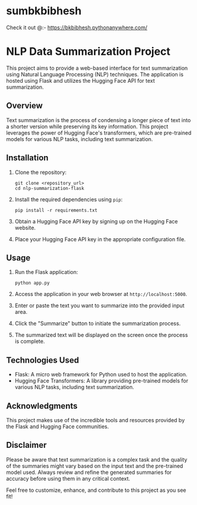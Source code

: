 # sumbkbibhesh

Check it out @:- https://bkbibhesh.pythonanywhere.com/


# NLP Data Summarization Project

This project aims to provide a web-based interface for text summarization using Natural Language Processing (NLP) techniques. The application is hosted using Flask and utilizes the Hugging Face API for text summarization.

## Overview

Text summarization is the process of condensing a longer piece of text into a shorter version while preserving its key information. This project leverages the power of Hugging Face's transformers, which are pre-trained models for various NLP tasks, including text summarization.

## Installation

1. Clone the repository:
   ```
   git clone <repository_url>
   cd nlp-summarization-flask
   ```

2. Install the required dependencies using `pip`:
   ```
   pip install -r requirements.txt
   ```

3. Obtain a Hugging Face API key by signing up on the Hugging Face website.

4. Place your Hugging Face API key in the appropriate configuration file.

## Usage

1. Run the Flask application:
   ```
   python app.py
   ```

2. Access the application in your web browser at `http://localhost:5000`.

3. Enter or paste the text you want to summarize into the provided input area.

4. Click the "Summarize" button to initiate the summarization process.

5. The summarized text will be displayed on the screen once the process is complete.

## Technologies Used

- Flask: A micro web framework for Python used to host the application.
- Hugging Face Transformers: A library providing pre-trained models for various NLP tasks, including text summarization.

## Acknowledgments

This project makes use of the incredible tools and resources provided by the Flask and Hugging Face communities.

## Disclaimer

Please be aware that text summarization is a complex task and the quality of the summaries might vary based on the input text and the pre-trained model used. Always review and refine the generated summaries for accuracy before using them in any critical context.

Feel free to customize, enhance, and contribute to this project as you see fit!